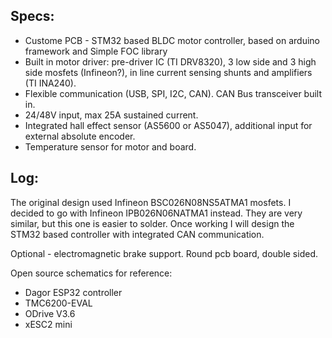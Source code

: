 ## Specs:
- Custome PCB - STM32 based BLDC motor controller, based on arduino framework and Simple FOC library
- Built in motor driver: pre-driver IC (TI DRV8320), 3 low side and 3 high side mosfets (Infineon?), in line current sensing shunts and amplifiers (TI INA240).
- Flexible communication (USB, SPI, I2C, CAN). CAN Bus transceiver built in.
- 24/48V input, max 25A sustained current.
- Integrated hall effect sensor (AS5600 or AS5047), additional input for external absolute encoder. 
- Temperature sensor for motor and board.

## Log:
The original design used Infineon BSC026N08NS5ATMA1 mosfets. I decided to go with Infineon IPB026N06NATMA1 instead. They are very similar, but this one is easier to solder.
Once working I will design the STM32 based controller with integrated CAN communication.

Optional - electromagnetic brake support. Round pcb board, double sided.

Open source schematics for reference:
- Dagor ESP32 controller
- TMC6200-EVAL
- ODrive V3.6
- xESC2 mini
